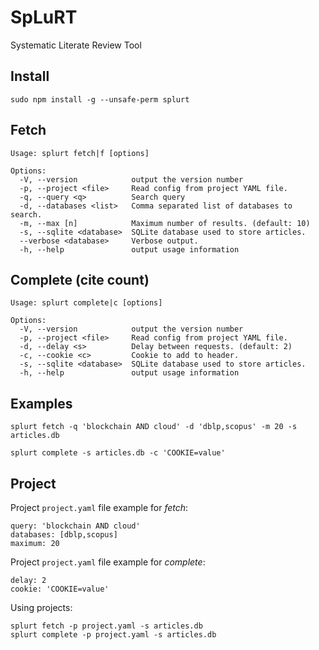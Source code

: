 # SpLuRT

Systematic Literate Review Tool

## Install

```
sudo npm install -g --unsafe-perm splurt
```

## Fetch

```
Usage: splurt fetch|f [options]

Options:
  -V, --version            output the version number
  -p, --project <file>     Read config from project YAML file.
  -q, --query <q>          Search query
  -d, --databases <list>   Comma separated list of databases to search.
  -m, --max [n]            Maximum number of results. (default: 10)
  -s, --sqlite <database>  SQLite database used to store articles.
  --verbose <database>     Verbose output.
  -h, --help               output usage information
```

## Complete (cite count)

```
Usage: splurt complete|c [options]

Options:
  -V, --version            output the version number
  -p, --project <file>     Read config from project YAML file.
  -d, --delay <s>          Delay between requests. (default: 2)
  -c, --cookie <c>         Cookie to add to header.
  -s, --sqlite <database>  SQLite database used to store articles.
  -h, --help               output usage information
```

## Examples

```
splurt fetch -q 'blockchain AND cloud' -d 'dblp,scopus' -m 20 -s articles.db
```

```
splurt complete -s articles.db -c 'COOKIE=value'
```

## Project

Project ```project.yaml``` file example for *fetch*: 

```
query: 'blockchain AND cloud'
databases: [dblp,scopus]
maximum: 20
```

Project ```project.yaml``` file example for *complete*: 

```
delay: 2
cookie: 'COOKIE=value'
```

Using projects:

```
splurt fetch -p project.yaml -s articles.db
splurt complete -p project.yaml -s articles.db
```
